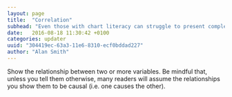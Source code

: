 ```yaml
---
layout: page
title:  "Correlation"
subhead: "Even those with chart literacy can struggle to present complex information to non-expert audiences"
date:   2016-08-18 11:30:42 +0100
categories: updater
uuid: "304419ec-63a3-11e6-8310-ecf0bddad227"
author: "Alan Smith"
---
```

Show the relationship between two or more variables. Be mindful that, unless you tell them otherwise, many readers will assume the relationships you show them to be causal (i.e. one causes the other).